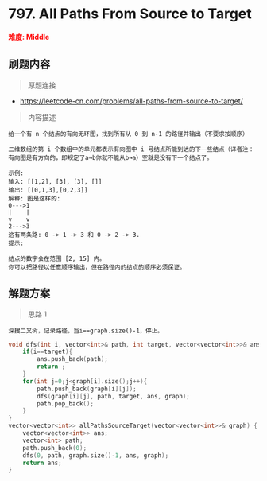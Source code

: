 # 797. All Paths From Source to Target

 **<font color=red>难度: Middle</font>**

 ## 刷题内容
 > 原题连接
* https://leetcode-cn.com/problems/all-paths-from-source-to-target/
 > 内容描述
 ```
给一个有 n 个结点的有向无环图，找到所有从 0 到 n-1 的路径并输出（不要求按顺序）

二维数组的第 i 个数组中的单元都表示有向图中 i 号结点所能到达的下一些结点（译者注：有向图是有方向的，即规定了a→b你就不能从b→a）空就是没有下一个结点了。

示例:
输入: [[1,2], [3], [3], []] 
输出: [[0,1,3],[0,2,3]] 
解释: 图是这样的:
0--->1
|    |
v    v
2--->3
这有两条路: 0 -> 1 -> 3 和 0 -> 2 -> 3.
提示:

结点的数字会在范围 [2, 15] 内。
你可以把路径以任意顺序输出，但在路径内的结点的顺序必须保证。
 ```

## 解题方案
> 思路 1
```
深搜二叉树，记录路径，当i==graph.size()-1，停止。
```

```cpp
void dfs(int i, vector<int>& path, int target, vector<vector<int>>& ans, vector<vector<int>>& graph){
    if(i==target){
        ans.push_back(path);
        return ;
    }
    for(int j=0;j<graph[i].size();j++){
        path.push_back(graph[i][j]);
        dfs(graph[i][j], path, target, ans, graph);
        path.pop_back();
    }
}
vector<vector<int>> allPathsSourceTarget(vector<vector<int>>& graph) {
    vector<vector<int>> ans;
    vector<int> path;
    path.push_back(0);
    dfs(0, path, graph.size()-1, ans, graph);
    return ans;
}

```